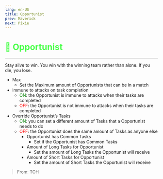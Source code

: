 ```yaml
---
lang: en-US
title: Opportunist
prev: Maverick
next: Pixie
---
```


# <font color="#4dff4d">🤑 <b>Opportunist</b></font> <Badge text="Benign" type="tip" vertical="middle"/>
---

Stay alive to win. You win with the winning team rather than alone. If you die, you lose.
* Max
  * Set the Maximum amount of Opportunists that can be in a match
* Immune to attacks on task completion
  * <font color=green>ON</font>: the Opportunist is immune to attacks when their tasks are completed
  * <font color=red>OFF</font>: the Opportunist is not immune to attacks when their tasks are completed
* Override Opportunist’s Tasks
  * <font color=green>ON</font>: you can set a different amount of Tasks that a Opportunist needs to do
  * <font color=red>OFF</font>: the Opportunist does the same amount of Tasks as anyone else
    * Opportunist has Common Tasks
      * Set if the Opportunist has Common Tasks
    * Amount of Long Tasks for Opportunist
      * Set the amount of Long Tasks the Opportunist will receive
    * Amount of Short Tasks for Opportunist 
      * Set the amount of Short Tasks the Opportunist will receive

> From: TOH